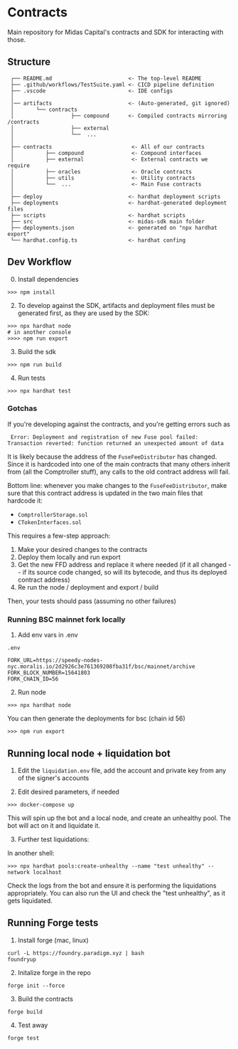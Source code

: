 # Contracts

Main repository for Midas Capital's contracts and SDK for interacting with those.

## Structure

```text
 ┌── README.md                        <- The top-level README
 ├── .github/workflows/TestSuite.yaml <- CICD pipeline definition
 ├── .vscode                          <- IDE configs
 │
 │── artifacts                        <- (Auto-generated, git ignored)
 │       └── contracts
 │                  ├── compound      <- Compiled contracts mirroring /contracts
 │                  ├── external
 │                  └──  ...
 │
 ├── contracts                         <- All of our contracts
 │          ├── compound               <- Compound interfaces
 │          ├── external               <- External contracts we require
 │          ├── oracles                <- Oracle contracts
 │          ├── utils                  <- Utility contracts
 │          └──  ...                   <- Main Fuse contracts
 │
 ├── deploy                           <- hardhat deployment scripts
 ├── deployments                      <- hardhat-generated deployment files
 ├── scripts                          <- hardhat scripts
 ├── src                              <- midas-sdk main folder
 ├── deployments.json                 <- generated on "npx hardhat export"
 └── hardhat.config.ts                <- hardhat confing
```

## Dev Workflow

0. Install dependencies

```text
>>> npm install
```

2. To develop against the SDK, artifacts and deployment files must be generated first, as they are used by the SDK:

```text
>>> npx hardhat node
# in another console
>>>> npm run export
```

3. Build the sdk

```text
>>> npm run build
```

4. Run tests

```shell
>>> npx hardhat test

```

### Gotchas

If you're developing against the contracts, and you're getting errors such as

```shell
 Error: Deployment and registration of new Fuse pool failed: Transaction reverted: function returned an unexpected amount of data
```

It is likely because the address of the `FuseFeeDistributor` has changed. Since it is hardcoded into one of the main
contracts that many others inherit from (all the Comptroller stuff), any calls to the old contract address will fail.

Bottom line: whenever you make changes to the `FuseFeeDistributor`, make sure that this contract address is updated in the two
main files that hardcode it:

- `ComptrollerStorage.sol`
- `CTokenInterfaces.sol`

This requires a few-step approach:

1. Make your desired changes to the contracts
2. Deploy them locally and run export
3. Get the new FFD address and replace it where needed (if it all changed -- if its source code changed, so will its bytecode, and thus its deployed contract address)
4. Re run the node / deployment and export / build

Then, your tests should pass (assuming no other failures)

### Running BSC mainnet fork locally

1. Add env vars in .env

`.env`
```
FORK_URL=https://speedy-nodes-nyc.moralis.io/2d2926c3e761369208fba31f/bsc/mainnet/archive
FORK_BLOCK_NUMBER=15641803
FORK_CHAIN_ID=56
```

2. Run node

```shell
>>> npx hardhat node
```

You can then generate the deployments for bsc (chain id 56)

```shell
>>> npm run export
```

## Running local node + liquidation bot

1. Edit the `liquidation.env` file, add the account and private key from any of the
   signer's accounts

2. Edit desired parameters, if needed

```shell
>>> docker-compose up
```

This will spin up the bot and a local node, and create an unhealthy pool. The bot
will act on it and liquidate it.

3. Further test liquidations:

In another shell:

```shell
>>> npx hardhat pools:create-unhealthy --name "test unhealthy" --network localhost
```

Check the logs from the bot and ensure it is performing the liquidations appropriately.
You can also run the UI and check the "test unhealthy", as it gets liquidated.

## Running Forge tests

1. Install forge (mac, linux)

```
curl -L https://foundry.paradigm.xyz | bash
foundryup
```

2. Initalize forge in the repo

```
forge init --force
```

3.  Build the contracts

```
forge build
```

4. Test away

```
forge test
```
